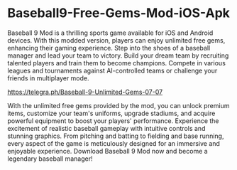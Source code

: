 # Baseball9-Free-Gems-Mod-iOS-Apk
Baseball 9 Mod is a thrilling sports game available for iOS and Android devices. With this modded version, players can enjoy unlimited free gems, enhancing their gaming experience. Step into the shoes of a baseball manager and lead your team to victory. Build your dream team by recruiting talented players and train them to become champions. Compete in various leagues and tournaments against AI-controlled teams or challenge your friends in multiplayer mode.

https://telegra.ph/Baseball-9-Unlimited-Gems-07-07

With the unlimited free gems provided by the mod, you can unlock premium items, customize your team's uniforms, upgrade stadiums, and acquire powerful equipment to boost your players' performance. Experience the excitement of realistic baseball gameplay with intuitive controls and stunning graphics. From pitching and batting to fielding and base running, every aspect of the game is meticulously designed for an immersive and enjoyable experience. Download Baseball 9 Mod now and become a legendary baseball manager!
